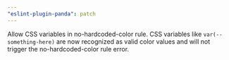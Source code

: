 ```yaml
---
"eslint-plugin-panda": patch
---
```


Allow CSS variables in no-hardcoded-color rule. CSS variables like `var(--something-here)` are now recognized as valid color values and will not trigger the no-hardcoded-color rule error.
